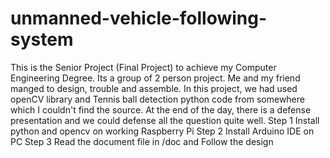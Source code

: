# unmanned-vehicle-following-system
This is the Senior Project (Final Project) to achieve my Computer Engineering Degree. Its a group of 2 person project. Me and my friend manged to design, trouble and assemble. In this project, we had used openCV library and Tennis ball detection python code from somewhere which I couldn't find the source. At the end of the day, there is a defense presentation and we could defense all the question quite well.
Step 1 Install python and opencv on working Raspberry Pi
Step 2 Install Arduino IDE on PC
Step 3 Read the document file in /doc and Follow the design 
